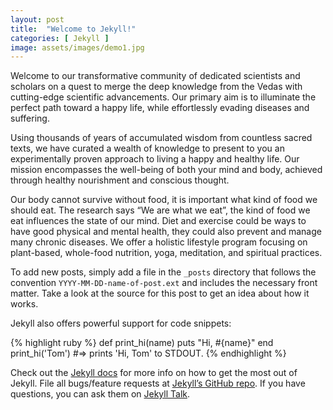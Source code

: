 ```yaml
---
layout: post
title:  "Welcome to Jekyll!"
categories: [ Jekyll ]
image: assets/images/demo1.jpg
---
```

Welcome to our transformative community of dedicated scientists and scholars on a quest to merge the deep knowledge from the Vedas with cutting-edge scientific advancements. Our primary aim is to illuminate the perfect path toward a happy life, while effortlessly evading diseases and suffering.

Using thousands of years of accumulated wisdom from countless sacred texts, we have curated a wealth of knowledge to present to you an experimentally proven approach to living a happy and healthy life. Our mission encompasses the well-being of both your mind and body, achieved through healthy 
nourishment and conscious thought. 

Our body cannot survive without food, it is important what kind of food we should eat. The research says “We are what we eat”, the kind of food we eat influences the state of our mind. Diet and exercise could be ways to have good physical and mental health, they could also prevent and manage many chronic diseases. We offer a holistic lifestyle program focusing on plant-based, whole-food nutrition, yoga, meditation, and spiritual practices. 

To add new posts, simply add a file in the `_posts` directory that follows the convention `YYYY-MM-DD-name-of-post.ext` and includes the necessary front matter. Take a look at the source for this post to get an idea about how it works.

Jekyll also offers powerful support for code snippets:

{% highlight ruby %}
def print_hi(name)
  puts "Hi, #{name}"
end
print_hi('Tom')
#=> prints 'Hi, Tom' to STDOUT.
{% endhighlight %}

Check out the [Jekyll docs][jekyll-docs] for more info on how to get the most out of Jekyll. File all bugs/feature requests at [Jekyll’s GitHub repo][jekyll-gh]. If you have questions, you can ask them on [Jekyll Talk][jekyll-talk].

[jekyll-docs]: https://jekyllrb.com/docs/home
[jekyll-gh]:   https://github.com/jekyll/jekyll
[jekyll-talk]: https://talk.jekyllrb.com/

